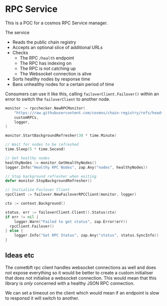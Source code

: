 # RPC Service

This is a POC for a cosmos RPC Service manager.

The service 

- Reads the public chain registry
- Accepts an optional slice of additional URLs
- Checks
  - The RPC `/health` endpoint
  - The RPC has indexing on
  - The RPC is not catching up
  - The Websocket connection is alive
- Sorts healthy nodes by response time
- Bans unhealthy nodes for a certain period of time

Consumers can use it like this, calling `failoverClient.Failover()` within an error to switch the `failoverClient` to another node.

```go
monitor := rpcchecker.NewRPCMonitor(
	"https://raw.githubusercontent.com/cosmos/chain-registry/refs/heads/master/osmosis/chain.json",
	customRPCs,
	logger,
)

monitor.StartBackgroundRefresher(30 * time.Minute)

// Wait for nodes to be refreshed
time.Sleep(5 * time.Second)

// Get healthy nodes
healthyNodes := monitor.GetHealthyNodes()
logger.Info("Healthy RPC Nodes", zap.Any("nodes", healthyNodes))

// Stop background refresher when exiting
defer monitor.StopBackgroundRefresher()

// Initialize Failover Client
rpcClient := failover.NewFailoverRPCClient(monitor, logger)

ctx := context.Background()

status, err := failoverClient.Client().Status(ctx)
if err != nil {
	logger.Warn("Failed to get status", zap.Error(err))
  rpcClient.Failover()
} else {
	logger.Info("Got RPC Status", zap.Any("status", status.SyncInfo))
}

```
## Ideas etc

The cometbft rpc client handles websocket connections as well and does not expose everything so it would be better to create a custom initialiser that does not initialise a websocket connection. This would mean that this library is _only_ concerned with a healthy JSON RPC connection. 

We can set a timeout on the client which would mean if an endpoint is slow to responsd it will switch to another. 
